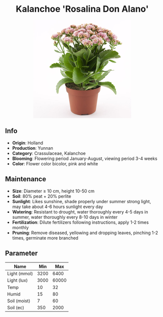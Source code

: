 <h1 align='center'>Kalanchoe 'Rosalina Don Alano'</h1>
<p align="center">
    <img 
        align='center'
        width='320'
        src="../images/kalanchoe rosalina don alano.png" 
        alt='Kalanchoe 'Rosalina Don Alano'' />
</p>

## Info

 - **Origin**: Holland
 - **Production**: Yunnan
 - **Category**: Crassulaceae, Kalanchoe
 - **Blooming**: Flowering period January-August, viewing period 3-4 weeks
 - **Color**: Flower color bicolor, pink and white

## Maintenance

 - **Size**: Diameter ≥ 10 cm, height 10-50 cm
 - **Soil**: 80% peat + 20% perlite
 - **Sunlight**: Likes sunshine, shade properly under summer strong light, may take about 4-6 hours sunlight every day
 - **Watering**: Resistant to drought, water thoroughly every 4-5 days in summer, water thoroughly every 8-10 days in winter
 - **Fertilization**: Dilute fertilizers following instructions, apply 1-2 times monthly
 - **Pruning**: Remove diseased, yellowing and dropping leaves, pinching 1-2 times, germinate more branched

## Parameter

| Name         | Min  | Max   |
|--------------|------|-------|
| Light (mmol) | 3200 | 6400  |
| Light (lux)  | 3000 | 60000 |
| Temp         | 10    | 32    |
| Humid        | 15   | 80    |
| Soil (moist) | 7   | 60    |
| Soil (ec)    | 350  | 2000  |